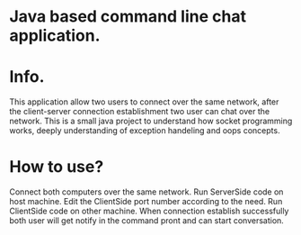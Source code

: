 # Java based command line chat application.

# Info.
This application allow two users to connect over the same network, after the client-server connection establishment two user can chat over the network.
This is a small java project to understand how socket programming works, deeply understanding of exception handeling and oops concepts.

# How to use?
Connect both computers over the same network.
Run ServerSide code on host machine.
Edit the ClientSide port number according to the need.
Run ClientSide code on other machine.
When connection establish successfully both user will get notify in the command pront and can start conversation.
